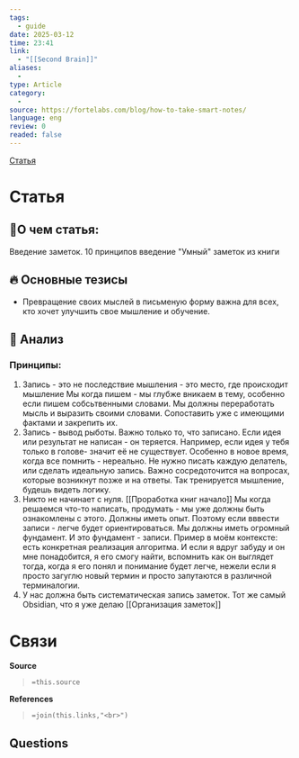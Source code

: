 ```yaml
---
tags:
  - guide
date: 2025-03-12
time: 23:41
link:
  - "[[Second Brain]]"
aliases:
  - 
type: Article
category:
  - 
source: https://fortelabs.com/blog/how-to-take-smart-notes/
language: eng
review: 0
readed: false
---
```

[Статья](https://fortelabs.com/blog/how-to-take-smart-notes/)

# Статья
## 📝О чем статья:   
Введение заметок. 10 принципов введение "Умный" заметок из книги 

## 🔥 Основные тезисы  
-  Превращение своих мыслей в письменую форму важна для всех, кто хочет улучшить свое мышление и обучение. 


## 🔎 Анализ  
### Принципы:
1) Запись - это не последствие мышления - это место, где происходит мышление 
	Мы когда пишем - мы глубже вникаем в тему, особенно если пишем собсьтвенными словами. Мы должны переработать мысль и выразить своими словами. Сопоставить уже с имеющими фактами и закрепить их.
2) Запись - вывод рыботы.
	Важно только то, что записано. Если идея или результат не написан - он теряется.
	Например, если идея у тебя только в голове- значит её не существует. Особенно в новое время, когда все помнить - нереально. Не нужно писать каждую делатель, или сделать идеальную запись. Важно сосредоточится на вопросах, которые возникнут позже и на ответы. 
	Так тренируется мышление, будешь видеть логику. 
3) Никто не начинает с нуля. [[Проработка книг начало]]
	Мы когда решаемся что-то написать, продумать - мы уже должны быть ознакомлены с этого. Должны иметь опыт. Поэтому если вввести записи - легче будет ориентироваться.
	Мы должны иметь огромный фундамент. И это фундамент - записи. 
	Пример в моём контексте: есть конкретная реализация алгоритма. И если я вдруг забуду и он мне понадобится, я его смогу найти, вспомнить как он выглядет тогда, когда я его понял и понимание будет легче, нежели если я просто загуглю новый термин и просто запутаются в различной терминалогии.
4) У нас должна быть систематическая запись заметок. Тот же самый Obsidian, что я уже делаю [[Организация заметок]]





# Связи

**Source**
>`=this.source`

**References**
>`=join(this.links,"<br>")`


**Questions**
-
